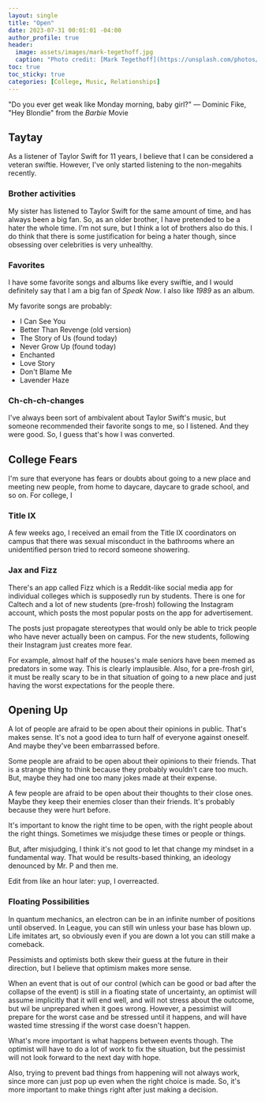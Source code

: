 ```yaml
---
layout: single
title: "Open"
date: 2023-07-31 00:01:01 -04:00
author_profile: true
header: 
  image: assets/images/mark-tegethoff.jpg
  caption: "Photo credit: [Mark Tegethoff](https://unsplash.com/photos/lX-sxatAvqc)" 
toc: true
toc_sticky: true
categories: [College, Music, Relationships]
---
```


"Do you ever get weak like Monday morning, baby girl?" — Dominic Fike, "Hey Blondie" from the *Barbie* Movie

## Taytay
As a listener of Taylor Swift for 11 years, I believe that I can be considered a veteran swiftie. However, I've only started listening to the non-megahits recently.

### Brother activities
My sister has listened to Taylor Swift for the same amount of time, and has always been a big fan. So, as an older brother, I have pretended to be a hater the whole time. I'm not sure, but I think a lot of brothers also do this. I do think that there is some justification for being a hater though, since obsessing over celebrities is very unhealthy. 

### Favorites
I have some favorite songs and albums like every swiftie, and I would definitely say that I am a big fan of *Speak Now*. I also like *1989* as an album. 

My favorite songs are probably:
- I Can See You
- Better Than Revenge (old version)
- The Story of Us (found today)
- Never Grow Up (found today)
- Enchanted
- Love Story
- Don't Blame Me
- Lavender Haze

### Ch-ch-ch-changes
I've always been sort of ambivalent about Taylor Swift's music, but someone recommended their favorite songs to me, so I listened. And they were good. So, I guess that's how I was converted.

## College Fears
I'm sure that everyone has fears or doubts about going to a new place and meeting new people, from home to daycare, daycare to grade school, and so on. For college, I 

### Title IX
A few weeks ago, I received an email from the Title IX coordinators on campus that there was sexual misconduct in the bathrooms where an unidentified person tried to record someone showering. 

### Jax and Fizz
There's an app called Fizz which is a Reddit-like social media app for individual colleges which is supposedly run by students. There is one for Caltech and a lot of new students (pre-frosh) following the Instagram account, which posts the most popular posts on the app for advertisement. 

The posts just propagate stereotypes that would only be able to trick people who have never actually been on campus. For the new students, following their Instagram just creates more fear.

For example, almost half of the houses's male seniors have been memed as predators in some way. This is clearly implausible. Also, for a pre-frosh girl, it must be really scary to be in that situation of going to a new place and just having the worst expectations for the people there. 

## Opening Up
A lot of people are afraid to be open about their opinions in public. That's makes sense. It's not a good idea to turn half of everyone against oneself. And maybe they've been embarrassed before. 

Some people are afraid to be open about their opinions to their friends. That is a strange thing to think because they probably wouldn't care too much. But, maybe they had one too many jokes made at their expense. 

A few people are afraid to be open about their thoughts to their close ones. Maybe they keep their enemies closer than their friends. It's probably because they were hurt before. 

It's important to know the right time to be open, with the right people about the right things. Sometimes we misjudge these times or people or things.

But, after misjudging, I think it's not good to let that change my mindset in a fundamental way. That would be results-based thinking, an ideology denounced by Mr. P and then me. 

Edit from like an hour later: yup, I overreacted. 

### Floating Possibilities
In quantum mechanics, an electron can be in an infinite number of positions until observed. In League, you can still win unless your base has blown up. Life imitates art, so obviously even if you are down a lot you can still make a comeback. 

Pessimists and optimists both skew their guess at the future in their direction, but I believe that optimism makes more sense. 

When an event that is out of our control (which can be good or bad after the collapse of the event) is still in a floating state of uncertainty, an optimist will assume implicitly that it will end well, and will not stress about the outcome, but wil be unprepared when it goes wrong. However, a pessimist will prepare for the worst case and be stressed until it happens, and will have wasted time stressing if the worst case doesn't happen. 

What's more important is what happens between events though. The optimist will have to do a lot of work to fix the situation, but the pessimist will not look forward to the next day with hope. 

Also, trying to prevent bad things from happening will not always work, since more can just pop up even when the right choice is made. So, it's more important to make things right after just making a decision. 